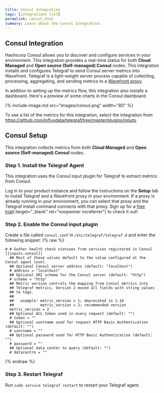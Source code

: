 ```yaml
---
title: Consul Integration
tags: [integrations list]
permalink: consul.html
summary: Learn about the Consul Integration.
---
```

## Consul Integration

 Hashicorp Consul allows you to discover and configure services in your environment. This integration provides a real-time status for both **Cloud Managed** and **Open source (Self-managed) Consul** nodes.
This integration installs and configures Telegraf to send Consul server metrics into Wavefront. Telegraf is a light-weight server process capable of collecting, processing, aggregating, and sending metrics to a [Wavefront proxy](https://docs.wavefront.com/proxies.html).

In addition to setting up the metrics flow, this integration also installs a dashboard. Here's a preview of some charts in the Consul dashboard.

{% include image.md src="images/consul.png" width="80" %}


To see a list of the metrics for this integration, select the integration from <https://github.com/influxdata/telegraf/tree/master/plugins/inputs>.
## Consul Setup
This integration collects metrics from both **Cloud Managed** and **Open source (Self-managed) Consul** nodes.



### Step 1. Install the Telegraf Agent

This integration uses the Consul input plugin for Telegraf to extract metrics from Consul.

Log in to your product instance and follow the instructions on the **Setup** tab to install Telegraf and a Wavefront proxy in your environment. If a proxy is already running in your environment, you can select that proxy and the Telegraf install command connects with that proxy. Sign up for a [free trial](https://tanzu.vmware.com/observability-trial){:target="_blank" rel="noopenner noreferrer"} to check it out!

### Step 2. Enable the Consul input plugin

Create a file called `consul.conf` in `/etc/telegraf/telegraf.d` and enter the following snippet:
{% raw %}
```
# # Gather health check statuses from services registered in Consul
[[inputs.consul]]
  ## Most of these values default to the value configured at the Consul agent level.
  ## Optional Consul server address (default: "localhost")
  # address = "localhost"
  ## Optional URI scheme for the Consul server (default: "http")
  # scheme = "http"
  ## Metric version controls the mapping from Consul metrics into
  ## Telegraf metrics. Version 2 moved all fields with string values
  ## to tags.
  ##
  ##   example: metric_version = 1; deprecated in 1.16
  ##            metric_version = 2; recommended version
  metric_version = 2
  ## Optional ACL token used in every request (default: "")
  # token = ""
  ## Optional username used for request HTTP Basic Authentication (default: "")
  # username = ""
  ## Optional password used for HTTP Basic Authentication (default: "")
  # password = ""
  ## Optional data center to query (default: "")
  # datacentre = ""
```
{% endraw %}
### Step 3. Restart Telegraf

Run `sudo service telegraf restart` to restart your Telegraf agent.



